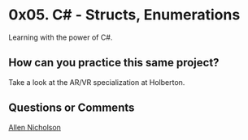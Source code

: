 # 0x05. C# - Structs, Enumerations

Learning with the power of C#.

## How can you practice this same project?

Take a look at the AR/VR specialization at Holberton.

## Questions or Comments

[Allen Nicholson](https://github.com/ranicholson)
